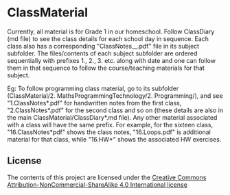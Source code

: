 # ClassMaterial

Currently, all material is for Grade 1 in our homeschool. Follow ClassDiary (md file) to see the class details for each school day in sequence. Each class also has a corresponding "ClassNotes_<date>_<subject>.pdf" file in its subject subfolder. The files/contents of each subject subfolder are ordered sequentially with prefixes 1., 2., 3. etc. along with date and one can follow them in that sequence to follow the course/teaching materials for that subject. 

Eg: To follow programming class material, go to its subfolder (ClassMaterial/2. MathsProgrammingTechnology/2. Programming/), and see "1.ClassNotes\*.pdf" for handwritten notes from the first class, "2.ClassNotes\*.pdf" for the second class and so on (these details are also in the main ClassMaterial/ClassDiary\*.md file).   Any other material associated with a class will have the same prefix. For example, for the sixteen class, "16.ClassNotes\*pdf" shows the class notes, "16.Loops.pdf" is additional material for that class, while "16.HW\*" shows the associated HW exercises.  

## License

The contents of this project are licensed under the [Creative Commons Attribution-NonCommercial-ShareAlike 4.0 International license](https://creativecommons.org/licenses/by-nc-sa/4.0/)
